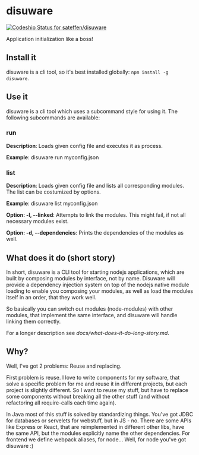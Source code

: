 # disuware

[![Codeship Status for sateffen/disuware](https://app.codeship.com/projects/aa841420-e1da-0135-85bf-62c27b79889e/status?branch=master)](https://app.codeship.com/projects/266782)

Application initialization like a boss!

## Install it

disuware is a cli tool, so it's best installed globally: `npm install -g disuware`.

## Use it

disuware is a cli tool which uses a subcommand style for using it. The following
subcommands are available:

### run <configFile>

**Description**: Loads given config file and executes it as process.

**Example**: disuware run myconfig.json

### list <configFile>

**Description**: Loads given config file and lists all corresponding modules. The list can
be costumized by options.

**Example**: disuware list myconfig.json

**Option: -l, --linked**: Attempts to link the modules. This might fail, if not all necessary
modules exist.

**Option: -d, --dependencies**: Prints the dependencies of the modules as well.

## What does it do (short story)

In short, disuware is a CLI tool for starting nodejs applications, which are built
by composing modules by interface, not by name. Disuware will provide a dependency
injection system on top of the nodejs native module loading to enable you composing
your modules, as well as load the modules itself in an order, that they work well.

So basically you can switch out modules (node-modules) with other modules, that
implement the same interface, and disuware will handle linking them correctly.

For a longer description see *docs/what-does-it-do-long-story.md*.

## Why?

Well, I've got 2 problems: Reuse and replacing.

First problem is reuse. I love to write components for my software, that solve a specific
problem for me and reuse it in different projects, but each project is slightly different.
So I want to reuse my stuff, but have to replace some components without breaking all the
other stuff (and without refactoring all require-calls each time again).

In Java most of this stuff is solved by standardizing things. You've got JDBC for databases
or servelets for webstuff, but in JS - no. There are some APIs like Express or React,
that are reimplemented in different other libs, have the same API, but the modules
explicitly name the other dependencies. For frontend we define webpack aliases, for node...
Well, for node you've got disuware :)
